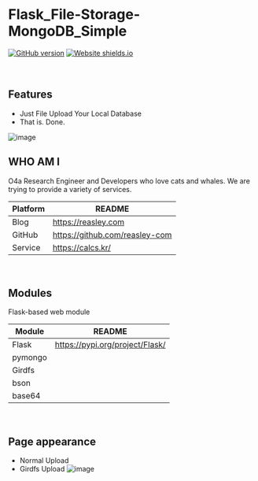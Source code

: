 # Flask_File-Storage-MongoDB_Simple
[![GitHub version](https://badge.fury.io/gh/Naereen%2FStrapDown.js.svg)](https://github.com/reasley-com/Flask_Percent-Calc-App/blob/main/README.md)
[![Website shields.io](https://img.shields.io/website-up-down-green-red/http/shields.io.svg)](https://filestorage-mongo.calcs.kr)

ㅤ

## Features
- Just File Upload Your Local Database
- That is. Done.


![image](https://user-images.githubusercontent.com/33018600/116790473-49faa200-aaef-11eb-8234-32c55c909e5e.png)


## WHO AM I
O4a Research Engineer and Developers who love cats and whales.
We are trying to provide a variety of services.

| Platform | README |
| ------ | ------ |
| Blog | https://reasley.com |
| GitHub | https://github.com/reasley-com |
| Service | https://calcs.kr/ |

ㅤ
ㅤ
ㅤ
ㅤ

## Modules
Flask-based web module


| Module | README |
| ------ | ------ |
| Flask | https://pypi.org/project/Flask/ |
| pymongo |  |
| Girdfs |  |
| bson |  |
| base64 |  |
ㅤ
ㅤ
ㅤ


## Page appearance
- Normal Upload
- Girdfs Upload
![image](https://user-images.githubusercontent.com/33018600/118010264-d3c92b80-b389-11eb-8dfe-1b0a44d0ff1c.png)

